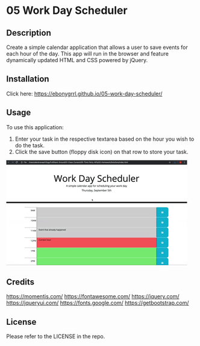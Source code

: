 # 05 Work Day Scheduler

## Description

Create a simple calendar application that allows a user to save events for each hour of the day. This app will run in the browser and feature dynamically updated HTML and CSS powered by jQuery.

## Installation

Click here: https://ebonygrrl.github.io/05-work-day-scheduler/

## Usage

To use this application:
1. Enter your task in the respective textarea based on the hour you wish to do the task.
2. Click the save button (floppy disk icon) on that row to store your task.
   
![Code Quiz run through animation](/assets/images/05-third-party-apis-homework-demo.gif)

## Credits

https://momentjs.com/
https://fontawesome.com/
https://jquery.com/
https://jqueryui.com/
https://fonts.google.com/
https://getbootstrap.com/


## License

Please refer to the LICENSE in the repo.
